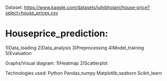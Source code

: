 Dataset: 
https://www.kaggle.com/datasets/juhibhojani/house-price?select=house_prices.csv

# Houseprice_prediction:
1)Data_loading
2)Data_analysis
3)Preprocessing
4)Model_training
5)Evaluation

Graphs/Visual diagram:
1)Heatmap
2)Scatterplot

Technologies used:
Python
Pandas,numpy
Matplotlib,seaborn
Scikit_learn

